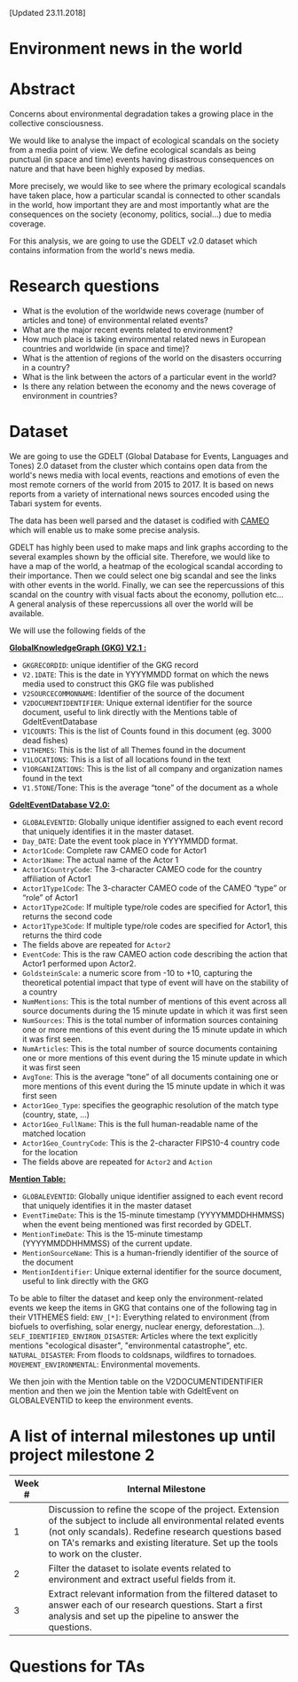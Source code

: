 
[Updated 23.11.2018]

# **Environment news in the world**

# Abstract
Concerns about environmental degradation takes a growing place in the collective consciousness. 

We would like to analyse the impact of ecological scandals on the society from a media point of view. We define ecological scandals as being punctual (in space and time) events having disastrous consequences on nature and that have been highly exposed by medias.

More precisely, we would like to see where the primary ecological scandals have taken place, how a particular scandal is connected to other scandals in the world, how important they are and most importantly what are the consequences on the society (economy, politics, social...) due to media coverage.

For this analysis, we are going to use the GDELT v2.0 dataset which contains information from the world's news media.


# Research questions
- What is the evolution of the worldwide news coverage (number of articles and tone) of environmental related events?
- What are the major recent events related to environment?
- How much place is taking environmental related news in European countries and worldwide (in space and time)?
- What is the attention of regions of the world on the disasters occurring in a country?
- What is the link between the actors of a particular event in the world?
- Is there any relation between the economy and the news coverage of environment in countries?



# Dataset
We are going to use the GDELT (Global Database for Events, Languages and Tones) 2.0 dataset from the cluster which contains open data from the world's news media with local events, reactions and emotions of even the most remote corners of the world from 2015 to 2017. It is based on news reports from a variety of international news sources encoded using the Tabari system for events.

The data has been well parsed and the dataset is codified with [CAMEO](https://www.gdeltproject.org/data/documentation/CAMEO.Manual.1.1b3.pdf) which will enable us to make some precise analysis.

GDELT has highly been used to make maps and link graphs according to the several examples shown by the official site. Therefore, we would like to have a map of the world, a heatmap of the ecological scandal according to their importance. Then we could select one big scandal and see the links with other events in the world. Finally, we can see the repercussions of this scandal on the country with visual facts about the economy, pollution etc… A general analysis of these repercussions all over the world will be available.

We will use the following fields of the 

**[GlobalKnowledgeGraph (GKG) V2.1 :](http://data.gdeltproject.org/documentation/GDELT-Global_Knowledge_Graph_Codebook-V2.1.pdf)**

- ```GKGRECORDID```: unique identifier of the GKG record
- ```V2.1DATE```: This is the date in YYYYMMDD format on which the news media used to construct this GKG file was published
- ```V2SOURCECOMMONNAME```: Identifier of the source of the document
- ```V2DOCUMENTIDENTIFIER```: Unique external identifier for the source document, useful to link directly with the Mentions table of GdeltEventDatabase
- ```V1COUNTS```: This is the list of Counts found in this document (eg. 3000 dead fishes)
- ```V1THEMES```: This is the list of all Themes found in the document
- ```V1LOCATIONS```: This is a list of all locations found in the text
- ```V1ORGANIZATIONS```: This is the list of all company and organization names found in the text
- ```V1.5TONE```/Tone: This is the average “tone” of the document as a whole


**[GdeltEventDatabase V2.0: ](http://data.gdeltproject.org/documentation/GDELT-Event_Codebook-V2.0.pdf)**

- ```GLOBALEVENTID```: Globally unique identifier assigned to each event record that uniquely identifies it in the master dataset.
- ```Day_DATE```: Date the event took place in YYYYMMDD format.
- ```Actor1Code```: Complete raw CAMEO code for Actor1
- ```Actor1Name```: The actual name of the Actor 1
- ```Actor1CountryCode```: The 3-character CAMEO code for the country affiliation of Actor1
- ```Actor1Type1Code```: The 3-character CAMEO code of the CAMEO “type” or “role” of Actor1
- ```Actor1Type2Code```: If multiple type/role codes are specified for Actor1, this returns the second code
- ```Actor1Type3Code```: If multiple type/role codes are specified for Actor1, this returns the third code
- The fields above are repeated for ```Actor2```
- ```EventCode```:  This is the raw CAMEO action code describing the action that Actor1 performed upon Actor2.
- ```GoldsteinScale```: a numeric score from -10 to +10, capturing the theoretical potential impact that type of event will have on the stability of a country
- ```NumMentions```: This is the total number of mentions of this event across all source documents during the 15 minute update in which it was first seen
- ```NumSources```: This is the total number of information sources containing one or more mentions of this event during the 15 minute update in which it was first seen.
- ```NumArticles```: This is the total number of source documents containing one or more mentions of this event during the 15 minute update in which it was first seen
- ```AvgTone```: This is the average “tone” of all documents containing one or more mentions of this event during the 15 minute update in which it was first seen
- ```Actor1Geo_Type```: specifies the geographic resolution of the match type (country, state, …)
- ```Actor1Geo_FullName```: This is the full human-readable name of the matched location
- ```Actor1Geo_CountryCode```: This is the 2-character FIPS10-4 country code for the location
- The fields above are repeated for ```Actor2``` and ```Action```

**[Mention Table: ](http://data.gdeltproject.org/documentation/GDELT-Event_Codebook-V2.0.pdf)**
- ```GLOBALEVENTID```: Globally unique identifier assigned to each event record that uniquely identifies it in the master dataset
- ```EventTimeDate```: This is the 15-minute timestamp (YYYYMMDDHHMMSS) when the event being mentioned was first recorded by GDELT.
- ```MentionTimeDate```: This is the 15-minute timestamp (YYYYMMDDHHMMSS) of the current update.
- ```MentionSourceName```: This is a human-friendly identifier of the source of the document
- ```MentionIdentifier```: Unique external identifier for the source document, useful to link directly with the GKG

To be able to filter the dataset and keep only the environment-related events we keep the items in GKG that contains one of the following tag in their V1THEMES field:
```ENV_[*]```: Everything related to environment (from biofuels to overfishing, solar energy, nuclear energy, deforestation...).
```SELF_IDENTIFIED_ENVIRON_DISASTER```: Articles where the text explicitly mentions "ecological disaster", "environmental catastrophe", etc.
```NATURAL_DISASTER```: From floods to coldsnaps, wildfires to tornadoes.
```MOVEMENT_ENVIRONMENTAL```: Environmental movements.

We then join with the Mention table on the V2DOCUMENTIDENTIFIER mention and then we join the Mention table with GdeltEvent on GLOBALEVENTID to keep the environment events.

# A list of internal milestones up until project milestone 2
|Week #|Internal Milestone|
|---|---|
|1|Discussion to refine the scope of the project. Extension of the subject to include all environmental related events (not only scandals). Redefine research questions based on TA's remarks and existing literature. Set up the tools to work on the cluster.
|2|Filter the dataset to isolate events related to environment and extract useful fields from it.|
|3|Extract relevant information from the filtered dataset to answer each of our research questions. Start a first analysis and set up the pipeline to answer the questions.|



# Questions for TAs
